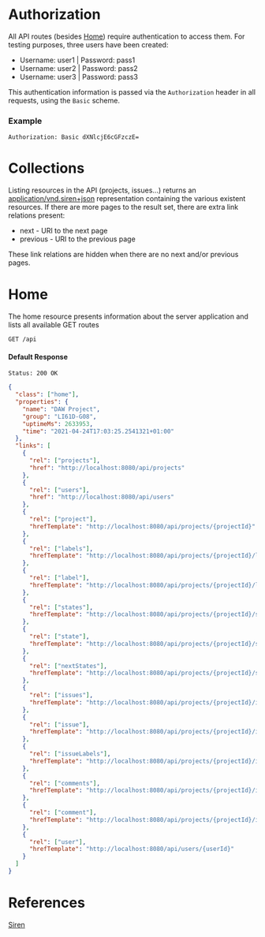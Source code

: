 # Authorization
All API routes (besides [Home](#home)) require authentication to access them. For testing purposes, three users have been created:
* Username: user1 | Password: pass1
* Username: user2 | Password: pass2
* Username: user3 | Password: pass3

This authentication information is passed via the `Authorization` header in all requests, using the `Basic` scheme.
### Example
```
Authorization: Basic dXNlcjE6cGFzczE=
```

# Collections
Listing resources in the API (projects, issues...) returns an [application/vnd.siren+json](#references) representation containing the various existent resources. If there are more pages to the result set, there are extra link relations present:

* next - URI to the next page
* previous - URI to the previous page

These link relations are hidden when there are no next and/or previous pages.

# Home
The home resource presents information about the server application and lists all available GET routes

```http
GET /api
```
#### Default Response
```
Status: 200 OK
```
```json
{
  "class": ["home"],
  "properties": {
    "name": "DAW Project",
    "group": "LI61D-G08",
    "uptimeMs": 2633953,
    "time": "2021-04-24T17:03:25.2541321+01:00"
  },
  "links": [
    {
      "rel": ["projects"],
      "href": "http://localhost:8080/api/projects"
    },
    {
      "rel": ["users"],
      "href": "http://localhost:8080/api/users"
    },
    {
      "rel": ["project"],
      "hrefTemplate": "http://localhost:8080/api/projects/{projectId}"
    },
    {
      "rel": ["labels"],
      "hrefTemplate": "http://localhost:8080/api/projects/{projectId}/labels"
    },
    {
      "rel": ["label"],
      "hrefTemplate": "http://localhost:8080/api/projects/{projectId}/labels/{labelNumber}"
    },
    {
      "rel": ["states"],
      "hrefTemplate": "http://localhost:8080/api/projects/{projectId}/states"
    },
    {
      "rel": ["state"],
      "hrefTemplate": "http://localhost:8080/api/projects/{projectId}/states/{stateNumber}"
    },
    {
      "rel": ["nextStates"],
      "hrefTemplate": "http://localhost:8080/api/projects/{projectId}/states/{stateNumber}/nextStates"
    },
    {
      "rel": ["issues"],
      "hrefTemplate": "http://localhost:8080/api/projects/{projectId}/issues"
    },
    {
      "rel": ["issue"],
      "hrefTemplate": "http://localhost:8080/api/projects/{projectId}/issues/{issueNumber}"
    },
    {
      "rel": ["issueLabels"],
      "hrefTemplate": "http://localhost:8080/api/projects/{projectId}/issues/{issueNumber}/labels"
    },
    {
      "rel": ["comments"],
      "hrefTemplate": "http://localhost:8080/api/projects/{projectId}/issues/{issueNumber}/comments"
    },
    {
      "rel": ["comment"],
      "hrefTemplate": "http://localhost:8080/api/projects/{projectId}/issues/{issueNumber}/comments/{commentNumber}"
    },
    {
      "rel": ["user"],
      "hrefTemplate": "http://localhost:8080/api/users/{userId}"
    }
  ]
}
```

# References
[Siren](https://github.com/kevinswiber/siren)
